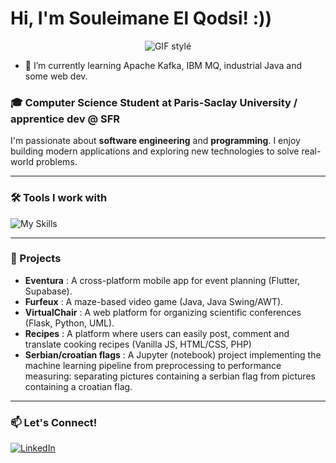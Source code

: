# Hi, I'm Souleimane El Qodsi! :))

<p align="center">
  <img src="https://media4.giphy.com/media/v1.Y2lkPTc5MGI3NjExZjJnNjhmMDZmMGhlMXd0YjNmMHc0YTNyd3ZqcTN2dXBicnZhYmVmaiZlcD12MV9pbnRlcm5hbF9naWZfYnlfaWQmY3Q9Zw/ua7vVw9awZKWwLSYpW/giphy.gif" alt="GIF stylé">
</p>

- 🌱 I’m currently learning Apache Kafka, IBM MQ, industrial Java and some web dev.
  
### 🎓 Computer Science Student at Paris-Saclay University / apprentice dev @ SFR
I'm passionate about **software engineering** and **programming**. I enjoy building modern applications and exploring new technologies to solve real-world problems.

---

### 🛠️ Tools I work with

![My Skills](https://skillicons.dev/icons?i=flutter,dart,python,flask,java,ocaml,c,cpp,php,postgresql,supabase,git,github)

---

### 🚀 Projects

- **Eventura** : A cross-platform mobile app for event planning (Flutter, Supabase).
- **Furfeux** : A maze-based video game (Java, Java Swing/AWT).
- **VirtualChair** : A web platform for organizing scientific conferences (Flask, Python, UML).
- **Recipes** : A platform where users can easily post, comment and translate cooking recipes (Vanilla JS, HTML/CSS, PHP)
- **Serbian/croatian flags** : A Jupyter (notebook) project implementing the machine learning pipeline from preprocessing to performance measuring: separating pictures containing a serbian flag from pictures containing a croatian flag. 

---

### 📫 Let's Connect!

[![LinkedIn](https://img.shields.io/badge/LinkedIn-0077B5?style=for-the-badge&logo=linkedin&logoColor=white)](https://www.linkedin.com/in/souleimaneelqodsi)
